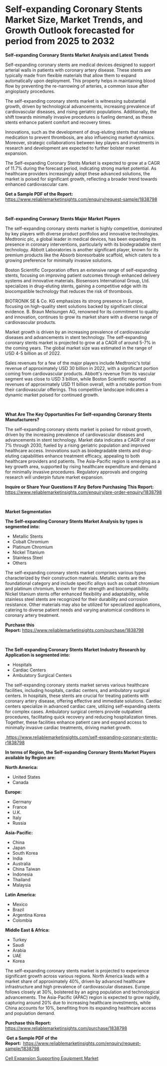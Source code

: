 <p><h1>Self-expanding Coronary Stents Market Size, Market Trends, and Growth Outlook forecasted for period from 2025 to 2032</h1></p><p><strong>Self-expanding Coronary Stents Market Analysis and Latest Trends</strong></p>
<p><p>Self-expanding coronary stents are medical devices designed to support arterial walls in patients with coronary artery disease. These stents are typically made from flexible materials that allow them to expand automatically upon deployment. This property helps in maintaining blood flow by preventing the re-narrowing of arteries, a common issue after angioplasty procedures. </p><p>The self-expanding coronary stents market is witnessing substantial growth, driven by technological advancements, increasing prevalence of cardiovascular diseases, and rising geriatric populations. Additionally, the shift towards minimally invasive procedures is fueling demand, as these stents enhance patient comfort and recovery times. </p><p>Innovations, such as the development of drug-eluting stents that release medication to prevent thrombosis, are also influencing market dynamics. Moreover, strategic collaborations between key players and investments in research and development are expected to further bolster market expansion. </p><p>The Self-expanding Coronary Stents Market is expected to grow at a CAGR of 11.7% during the forecast period, indicating strong market potential. As healthcare providers increasingly adopt these advanced solutions, the market is poised for significant growth, reflecting a broader trend towards enhanced cardiovascular care.</p></p>
<p><strong>Get a Sample PDF of the Report:&nbsp;</strong> <a href="https://www.reliablemarketinsights.com/enquiry/request-sample/1838798?utm_campaign=2188&utm_medium=2&utm_source=Github&utm_content=ia&utm_term=05032025&utm_id=self-expanding-coronary-stents">https://www.reliablemarketinsights.com/enquiry/request-sample/1838798</a></p>
<p>&nbsp;</p>
<p><strong>Self-expanding Coronary Stents Major Market Players</strong></p>
<p><p>The self-expanding coronary stents market is highly competitive, dominated by key players with diverse product portfolios and innovative technologies. Medtronic plc, a global leader in medical devices, has been expanding its presence in coronary interventions, particularly with its biodegradable stent technology. Abbott Laboratories is another significant player, known for its premium products like the Absorb bioresorbable scaffold, which caters to a growing preference for minimally invasive solutions.</p><p>Boston Scientific Corporation offers an extensive range of self-expanding stents, focusing on improving patient outcomes through enhanced delivery systems and innovative materials. Biosensors International Group, Ltd. specializes in drug-eluting stents, gaining a competitive edge with its biocompatible technology that reduces the risk of thrombosis.</p><p>BIOTRONIK SE & Co. KG emphasizes its strong presence in Europe, focusing on high-quality stent solutions backed by significant clinical evidence. B. Braun Melsungen AG, renowned for its commitment to quality and innovation, continues to grow its market share with a diverse range of cardiovascular products.</p><p>Market growth is driven by an increasing prevalence of cardiovascular diseases and advancements in stent technology. The self-expanding coronary stents market is projected to grow at a CAGR of around 5-7% in the coming years. The global market size was estimated in the range of USD 4-5 billion as of 2022.</p><p>Sales revenues for a few of the major players include Medtronic's total revenue of approximately USD 30 billion in 2022, with a significant portion coming from cardiovascular products. Abbott's revenue from its vascular segment was close to USD 3 billion, while Boston Scientific reported revenues of approximately USD 11 billion overall, with a notable portion from their cardiovascular offerings. This competitive landscape indicates a dynamic market poised for continued growth.</p></p>
<p>&nbsp;</p>
<p><strong>What Are The Key Opportunities For Self-expanding Coronary Stents Manufacturers?</strong></p>
<p><p>The self-expanding coronary stents market is poised for robust growth, driven by the increasing prevalence of cardiovascular diseases and advancements in stent technology. Market data indicates a CAGR of over 7% through 2030, fueled by a rising geriatric population and improved healthcare access. Innovations such as biodegradable stents and drug-eluting capabilities enhance treatment efficacy, appealing to both healthcare providers and patients. The Asia-Pacific region is emerging as a key growth area, supported by rising healthcare expenditure and demand for minimally invasive procedures. Regulatory approvals and ongoing research will underpin future market expansion.</p></p>
<p><strong>Inquire or Share Your Questions If Any Before Purchasing This Report:</strong> <a href="https://www.reliablemarketinsights.com/enquiry/pre-order-enquiry/1838798?utm_campaign=2188&utm_medium=2&utm_source=Github&utm_content=ia&utm_term=05032025&utm_id=self-expanding-coronary-stents">https://www.reliablemarketinsights.com/enquiry/pre-order-enquiry/1838798</a></p>
<p>&nbsp;</p>
<p><strong>Market Segmentation</strong></p>
<p><strong>The Self-expanding Coronary Stents Market Analysis by types is segmented into:</strong></p>
<p><ul><li>Metallic Stents</li><li>Cobalt Chromium</li><li>Platinum Chromium</li><li>Nickel Titanium</li><li>Stainless Steel</li><li>Others</li></ul></p>
<p><p>The self-expanding coronary stents market comprises various types characterized by their construction materials. Metallic stents are the foundational category and include specific alloys such as cobalt chromium and platinum chromium, known for their strength and biocompatibility. Nickel titanium stents offer enhanced flexibility and adaptability, while stainless steel stents are recognized for their durability and corrosion resistance. Other materials may also be utilized for specialized applications, catering to diverse patient needs and varying anatomical conditions in coronary artery treatment.</p></p>
<p><strong>Purchase this Report:&nbsp;</strong><a href="https://www.reliablemarketinsights.com/purchase/1838798?utm_campaign=2188&utm_medium=2&utm_source=Github&utm_content=ia&utm_term=05032025&utm_id=self-expanding-coronary-stents">https://www.reliablemarketinsights.com/purchase/1838798</a></p>
<p>&nbsp;</p>
<p><strong>The Self-expanding Coronary Stents Market Industry Research by Application is segmented into:</strong></p>
<p><ul><li>Hospitals</li><li>Cardiac Centers</li><li>Ambulatory Surgical Centers</li></ul></p>
<p><p>The self-expanding coronary stents market serves various healthcare facilities, including hospitals, cardiac centers, and ambulatory surgical centers. In hospitals, these stents are crucial for treating patients with coronary artery disease, offering effective and immediate solutions. Cardiac centers specialize in advanced cardiac care, utilizing self-expanding stents for complex cases. Ambulatory surgical centers provide outpatient procedures, facilitating quick recovery and reducing hospitalization times. Together, these facilities enhance patient care and expand access to minimally invasive cardiac treatments, driving market growth.</p></p>
<p><a href="https://www.reliablemarketinsights.com/self-expanding-coronary-stents-r1838798?utm_campaign=2188&utm_medium=2&utm_source=Github&utm_content=ia&utm_term=05032025&utm_id=self-expanding-coronary-stents">&nbsp;https://www.reliablemarketinsights.com/self-expanding-coronary-stents-r1838798</a></p>
<p><strong>In terms of Region, the Self-expanding Coronary Stents Market Players available by Region are:</strong></p>
<p>
    <p> <strong> North America: </strong>
        <ul>
            <li>United States</li>
            <li>Canada</li>
        </ul>
        </p> 
    <p> <strong> Europe: </strong>
        <ul>
            <li>Germany</li>
            <li>France</li>
            <li>U.K.</li>
            <li>Italy</li>
            <li>Russia</li>
        </ul>
        </p> 
    <p> <strong> Asia-Pacific: </strong>
        <ul>
            <li>China</li>
            <li>Japan</li>
            <li>South Korea</li>
            <li>India</li>
            <li>Australia</li>
            <li>China Taiwan</li>
            <li>Indonesia</li>
            <li>Thailand</li>
            <li>Malaysia</li>
        </ul>
        </p> 
    <p> <strong> Latin America: </strong>
        <ul>
            <li>Mexico</li>
            <li>Brazil</li>
            <li>Argentina Korea</li>
            <li>Colombia</li>
        </ul>
        </p> 
    <p> <strong> Middle East & Africa: </strong>
        <ul>
            <li>Turkey</li>
            <li>Saudi</li>
            <li>Arabia</li>
            <li>UAE</li>
            <li>Korea</li>
        </ul>
    </p>
    </p>
<p><p>The self-expanding coronary stents market is projected to experience significant growth across various regions. North America leads with a market share of approximately 40%, driven by advanced healthcare infrastructure and high prevalence of cardiovascular diseases. Europe follows closely at 30%, bolstered by an aging population and technological advancements. The Asia-Pacific (APAC) region is expected to grow rapidly, capturing around 20% due to increasing healthcare investments, while China accounts for 10%, benefiting from its expanding healthcare access and population demand.</p></p>
<p><strong>Purchase this Report: </strong><a href="https://www.reliablemarketinsights.com/purchase/1838798?utm_campaign=2188&utm_medium=2&utm_source=Github&utm_content=ia&utm_term=05032025&utm_id=self-expanding-coronary-stents">https://www.reliablemarketinsights.com/purchase/1838798</a></p>
<p>&nbsp;<strong>Get a Sample PDF of the Report:&nbsp;&nbsp;</strong><a href="https://www.reliablemarketinsights.com/enquiry/request-sample/1838798?utm_campaign=2188&utm_medium=2&utm_source=Github&utm_content=ia&utm_term=05032025&utm_id=self-expanding-coronary-stents">https://www.reliablemarketinsights.com/enquiry/request-sample/1838798</a></p>
<p><strong></strong></p>
<p><p><a href="https://github.com/globismark/Market-Research-Report-List-6/blob/main/cell-expansion-supporting-equipment-market.md?utm_campaign=2188&utm_medium=2&utm_source=Github&utm_content=ia&utm_term=05032025&utm_id=self-expanding-coronary-stents">Cell Expansion Supporting Equipment Market</a></p></p>